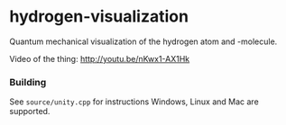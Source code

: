 hydrogen-visualization
========

Quantum mechanical visualization of the hydrogen atom and -molecule.

Video of the thing: http://youtu.be/nKwx1-AX1Hk

### Building
See `source/unity.cpp` for instructions
Windows, Linux and Mac are supported.
